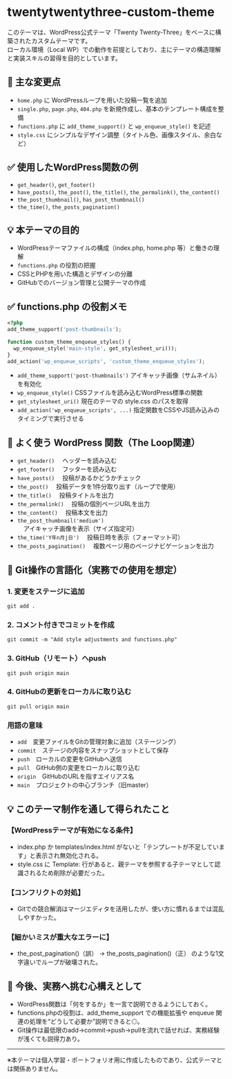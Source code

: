 # twentytwentythree-custom-theme

このテーマは、WordPress公式テーマ「Twenty Twenty-Three」をベースに構築されたカスタムテーマです。  
ローカル環境（Local WP）での動作を前提としており、主にテーマの構造理解と実装スキルの習得を目的としています。

## 📌 主な変更点

- `home.php` に WordPressループを用いた投稿一覧を追加
- `single.php`, `page.php`, `404.php` を新規作成し、基本のテンプレート構成を整備
- `functions.php` に `add_theme_support()` と `wp_enqueue_style()` を記述
- `style.css` にシンプルなデザイン調整（タイトル色、画像スタイル、余白など）

## ✅ 使用したWordPress関数の例

- `get_header()`, `get_footer()`
- `have_posts()`, `the_post()`, `the_title()`, `the_permalink()`, `the_content()`
- `the_post_thumbnail()`, `has_post_thumbnail()`
- `the_time()`, `the_posts_pagination()`

## 💡 本テーマの目的

- WordPressテーマファイルの構成（index.php, home.php 等）と働きの理解
- `functions.php` の役割の把握
- CSSとPHPを用いた構造とデザインの分離
- GitHubでのバージョン管理と公開テーマの作成

## ✅ functions.php の役割メモ

```php
<?php
add_theme_support('post-thumbnails');

function custom_theme_enqueue_styles() {
  wp_enqueue_style('main-style', get_stylesheet_uri());
}
add_action('wp_enqueue_scripts', 'custom_theme_enqueue_styles');
```

- `add_theme_support('post-thumbnails')` アイキャッチ画像（サムネイル）を有効化  
- `wp_enqueue_style()` CSSファイルを読み込むWordPress標準の関数  
- `get_stylesheet_uri()` 現在のテーマの style.css のパスを取得  
- `add_action('wp_enqueue_scripts', ...)` 指定関数をCSSやJS読み込みのタイミングで実行させる  

## 📌 よく使う WordPress 関数（The Loop関連）

- `get_header()` 　ヘッダーを読み込む  
- `get_footer()` 　フッターを読み込む  
- `have_posts()`　 投稿があるかどうかチェック  
- `the_post()` 　投稿データを1件分取り出す（ループで使用）  
- `the_title()`　 投稿タイトルを出力  
- `the_permalink()` 　投稿の個別ページURLを出力  
- `the_content()` 　投稿本文を出力  
- `the_post_thumbnail('medium')` 　アイキャッチ画像を表示（サイズ指定可）  
- `the_time('Y年n月j日')` 　投稿日時を表示（フォーマット可）  
- `the_posts_pagination()` 　複数ページ用のページナビゲーションを出力  

## 🧠 Git操作の言語化（実務での使用を想定）

### 1. 変更をステージに追加
`git add .`  

### 2. コメント付きでコミットを作成
`git commit -m "Add style adjustments and functions.php"`  

### 3. GitHub（リモート）へpush
`git push origin main`  

### 4. GitHubの更新をローカルに取り込む
`git pull origin main`  

### 用語の意味  
- `add`　変更ファイルをGitの管理対象に追加（ステージング）  
- `commit`　ステージの内容をスナップショットとして保存  
- `push`　ローカルの変更をGitHubへ送信  
- `pull`　GitHub側の変更をローカルに取り込む  
- `origin`　GitHubのURLを指すエイリアス名  
- `main`　プロジェクトの中心ブランチ（旧master）  

## 💡 このテーマ制作を通して得られたこと

### 【WordPressテーマが有効になる条件】 
- index.php か templates/index.html がないと「テンプレートが不足しています」と表示され無効化される。  
- style.css に Template: 行があると、親テーマを参照する子テーマとして認識されるため削除が必要だった。  

### 【コンフリクトの対処】  
- Gitでの競合解消はマージエディタを活用したが、使い方に慣れるまでは混乱しやすかった。  

### 【細かいミスが重大なエラーに】  
- the_post_pagination()（誤） → the_posts_pagination()（正） のような1文字違いでループが破壊された。  

## 📝 今後、実務へ挑む心構えとして

- WordPress関数は「何をするか」を一言で説明できるようにしておく。  
- functions.phpの役割は、add_theme_support での機能拡張や enqueue 関連の処理を“どうして必要か”説明できると◎。  
- Git操作は最低限のadd→commit→push→pullを流れで話せれば、実務経験が浅くても説得力あり。  

---

※本テーマは個人学習・ポートフォリオ用に作成したものであり、公式テーマとは関係ありません。

